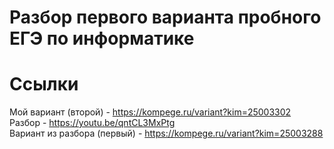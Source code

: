 # Разбор первого варианта пробного ЕГЭ по информатике

# Ссылки
Мой вариант (второй) - https://kompege.ru/variant?kim=25003302  
Разбор - https://youtu.be/qntCL3MxPtg  
Вариант из разбора (первый) - https://kompege.ru/variant?kim=25003288  
